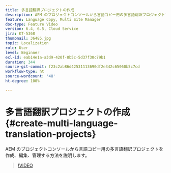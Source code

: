 ```yaml
---
title: 多言語翻訳プロジェクトの作成
description: AEM のプロジェクトコンソールから言語コピー用の多言語翻訳プロジェクトを作成、編集、管理する方法を説明します。
feature: Language Copy, Multi Site Manager
doc-type: Feature Video
version: 6.4, 6.5, Cloud Service
jira: KT-5368
thumbnail: 36485.jpg
topic: Localization
role: User
level: Beginner
exl-id: eab14e1a-a3d9-420f-8b5c-5d37f30c79b1
duration: 344
source-git-commit: f23c2ab86d42531113690df2e342c65060b5c7cd
workflow-type: ht
source-wordcount: '48'
ht-degree: 100%

---
```


# 多言語翻訳プロジェクトの作成 {#create-multi-language-translation-projects}

AEM のプロジェクトコンソールから言語コピー用の多言語翻訳プロジェクトを作成、編集、管理する方法を説明します。

>[!VIDEO](https://video.tv.adobe.com/v/36485?quality=12&learn=on)
